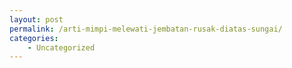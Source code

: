 ```yaml
---
layout: post
permalink: /arti-mimpi-melewati-jembatan-rusak-diatas-sungai/
categories:
    - Uncategorized
---
```


